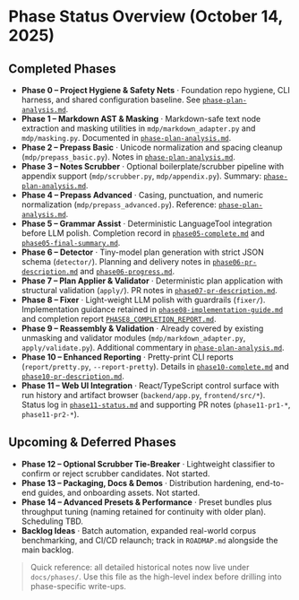 # Phase Status Overview (October 14, 2025)

## Completed Phases
- **Phase 0 – Project Hygiene & Safety Nets** · Foundation repo hygiene, CLI harness, and shared configuration baseline. See [`phase-plan-analysis.md`](./phase-plan-analysis.md).
- **Phase 1 – Markdown AST & Masking** · Markdown-safe text node extraction and masking utilities in `mdp/markdown_adapter.py` and `mdp/masking.py`. Documented in [`phase-plan-analysis.md`](./phase-plan-analysis.md).
- **Phase 2 – Prepass Basic** · Unicode normalization and spacing cleanup (`mdp/prepass_basic.py`). Notes in [`phase-plan-analysis.md`](./phase-plan-analysis.md).
- **Phase 3 – Notes Scrubber** · Optional boilerplate/scrubber pipeline with appendix support (`mdp/scrubber.py`, `mdp/appendix.py`). Summary: [`phase-plan-analysis.md`](./phase-plan-analysis.md).
- **Phase 4 – Prepass Advanced** · Casing, punctuation, and numeric normalization (`mdp/prepass_advanced.py`). Reference: [`phase-plan-analysis.md`](./phase-plan-analysis.md).
- **Phase 5 – Grammar Assist** · Deterministic LanguageTool integration before LLM polish. Completion record in [`phase05-complete.md`](./phase05-complete.md) and [`phase05-final-summary.md`](./phase05-final-summary.md).
- **Phase 6 – Detector** · Tiny-model plan generation with strict JSON schema (`detector/`). Planning and delivery notes in [`phase06-pr-description.md`](./phase06-pr-description.md) and [`phase06-progress.md`](./phase06-progress.md).
- **Phase 7 – Plan Applier & Validator** · Deterministic plan application with structural validation (`apply/`). PR notes in [`phase07-pr-description.md`](./phase07-pr-description.md).
- **Phase 8 – Fixer** · Light-weight LLM polish with guardrails (`fixer/`). Implementation guidance retained in [`phase08-implementation-guide.md`](./phase08-implementation-guide.md) and completion report [`PHASE8_COMPLETION_REPORT.md`](../PHASE8_COMPLETION_REPORT.md).
- **Phase 9 – Reassembly & Validation** · Already covered by existing unmasking and validator modules (`mdp/markdown_adapter.py`, `apply/validate.py`). Additional commentary in [`phase-plan-analysis.md`](./phase-plan-analysis.md).
- **Phase 10 – Enhanced Reporting** · Pretty-print CLI reports (`report/pretty.py`, `--report-pretty`). Details in [`phase10-complete.md`](./phase10-complete.md) and [`phase10-pr-description.md`](./phase10-pr-description.md).
- **Phase 11 – Web UI Integration** · React/TypeScript control surface with run history and artifact browser (`backend/app.py`, `frontend/src/*`). Status log in [`phase11-status.md`](./phase11-status.md) and supporting PR notes (`phase11-pr1-*`, `phase11-pr2-*`).

## Upcoming & Deferred Phases
- **Phase 12 – Optional Scrubber Tie-Breaker** · Lightweight classifier to confirm or reject scrubber candidates. Not started.
- **Phase 13 – Packaging, Docs & Demos** · Distribution hardening, end-to-end guides, and onboarding assets. Not started.
- **Phase 14 – Advanced Presets & Performance** · Preset bundles plus throughput tuning (naming retained for continuity with older plan). Scheduling TBD.
- **Backlog Ideas** · Batch automation, expanded real-world corpus benchmarking, and CI/CD relaunch; track in `ROADMAP.md` alongside the main backlog.

> Quick reference: all detailed historical notes now live under `docs/phases/`. Use this file as the high-level index before drilling into phase-specific write-ups.
